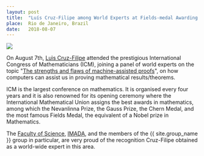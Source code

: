 ```yaml
---
layout: post
title:  "Luís Cruz-Filipe among World Experts at Fields-medal Awarding Mathematics Congress"
place:  Rio de Janeiro, Brazil
date:   2018-08-07
---
```

<img class="img-fluid mx-auto d-block" src="/images/posts/luis_icm.jpg">

On August 7th, [Luìs Cruz-Filipe](/people.html#lcf) attended the prestigious International Congress of Mathematicians (ICM), joining a panel of world experts on the topic "[The strengths and flaws of machine-assisted proofs](http://www.icm2018.org/wp/2018/08/07/the-strengths-and-flaws-of-machine-assisted-proofs/)", on how computers can assist us in proving mathematical results/theorems. 

ICM is the largest conference on mathematics. It is organised every four years and it is also renowned for its opening ceremony where the International Mathematical Union assigns the best awards in mathematics, among which the Nevanlinna Prize, the Gauss Prize, the Chern Medal, and the most famous Fields Medal, the equivalent of a Nobel prize in Mathematics.

The [Faculty of Science](https://www.sdu.dk/en/Om_SDU/Fakulteterne/Naturvidenskab.aspx), [IMADA](https://www.sdu.dk/da/Om_SDU/Institutter_centre/Imada_matematik_og_datalogi), and the members of the {{ site.group_name }} group in particular, are very proud of the recognition Cruz-Filipe obtained as a world-wide expert in this area.